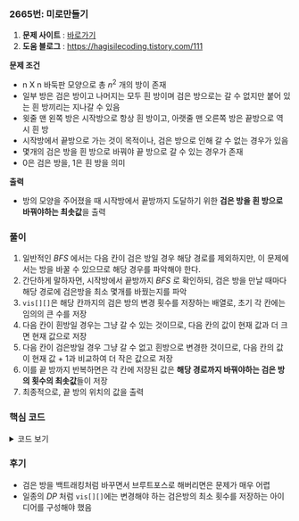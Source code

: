 ### 2665번: 미로만들기

1. **문제 사이트** : [바로가기](https://www.acmicpc.net/problem/2665)
2. **도움 블로그** : https://hagisilecoding.tistory.com/111

**문제 조건**
- n X n 바둑판 모양으로 총 $n^2$ 개의 방이 존재 
- 일부 방은 검은 방이고 나머지는 모두 흰 방이며 검은 방으로는 갈 수 없지만 붙어 있는 흰 방끼리는 지나갈 수 있음
- 윗줄 맨 왼쪽 방은 시작방으로 항상 흰 방이고, 아랫줄 맨 오른쪽 방은 끝방으로 역시 흰 방
- 시작방에서 끝방으로 가는 것이 목적이나, 검은 방으로 인해 갈 수 없는 경우가 있음
- 몇개의 검은 방을 흰 방으로 바꿔야 끝 방으로 갈 수 있는 경우가 존재
- 0은 검은 방을, 1은 흰 방을 의미

**출력**  
- 방의 모양을 주어졌을 때 시작방에서 끝방까지 도달하기 위한 **검은 방을 흰 방으로 바꿔야하는 최솟값**을 출력

### 풀이
1. 일반적인 _BFS_ 에서는 다음 칸이 검은 방일 경우 해당 경로를 제외하지만, 이 문제에서는 방을 바꿀 수 있으므로 해당 경우를 파악해야 한다.
2. 간단하게 말하자먼, 시작방에서 끝방까지 _BFS_ 로 확인하되, 검은 방을 만날 때마다 해당 경로에 검은방을 최소 몇개를 바꿨는지를 파악
3. `vis[][]`은 해당 칸까지의 검은 방의 변경 횟수를 저장하는 배열로, 초기 각 칸에는 임의의 큰 수를 저장
5. 다음 칸이 흰방일 경우는 그냥 갈 수 있는 것이므로, 다음 칸의 값이 현재 값과 더 크면 현재 값으로 저장
6. 다음 칸이 검은방일 경우 그냥 갈 수 없고 흰방으로 변경한 것이므로, 다음 칸의 값이 현재 값 + 1과 비교하여 더 작은 값으로 저장
7. 이를 끝 방까지 반복하면은 각 칸에 저장된 값은 **해당 경로까지 바꿔야하는 검은 방의 횟수의 최솟값**들이 저장
8. 최종적으로, 끝 방의 위치의 값을 출력

### 핵심 코드

<details>
<summary>코드 보기</summary>

```cpp
void BFS() {
    Q.push({0, 0});
    vis[0][0] = 0;
    
    while(!Q.empty()) {
        pair<int, int> cur = Q.front(); Q.pop();
        
        for(int i = 0; i < 4; i++) {
            int nx = cur.X + dx[i];
            int ny = cur.Y + dy[i];
            if(nx < 0 || nx >= n || ny < 0 || ny >= n) continue;
            if(room[nx][ny] == 1 && vis[nx][ny] > vis[cur.X][cur.Y]) {
                vis[nx][ny] = vis[cur.X][cur.Y];
                Q.push({nx, ny});
            }
            else if(room[nx][ny] == 0 && vis[nx][ny] > vis[cur.X][cur.Y] + 1) {
                vis[nx][ny] = vis[cur.X][cur.Y] + 1;
                Q.push({nx, ny});
            }
        }
    }
}
```
- 일반적인 BFS 함수와 일부 동일
- 다음 칸이 흰 방인 1이면, 다음 칸의 값과 현재 칸의 값과 비교하여 더 작은 값을 다음 칸의 값에 저장
- 다음 칸이 검은 방인 0이면, 다음 칸의 값과 현재 칸의 값 + 1과 비교하여 더 작은 값을 다음 칸의 값에 저장  
_다음 칸이 검은 방이므로 변경 횟수가 + 1이 된 것이므로_
</details>

### 후기
- 검은 방을 백트래킹처럼 바꾸면서 브루트포스로 해버리면은 문제가 매우 어렵
- 일종의 _DP_ 처럼 `vis[][]`에는 변경해야 하는 검은방의 최소 횟수를 저장하는 아이디어를 구성해야 했음